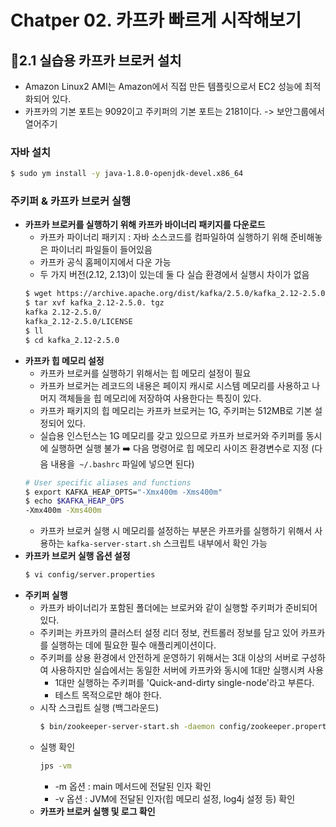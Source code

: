 # Chatper 02. 카프카 빠르게 시작해보기

## 2.1 실습용 카프카 브로커 설치
- Amazon Linux2 AMI는 Amazon에서 직접 만든 템플릿으로서 EC2 성능에 최적화되어 있다.
- 카프카의 기본 포트는 9092이고 주키퍼의 기본 포트는 2181이다. -> 보안그룹에서 열어주기
### 자바 설치
  ```bash
  $ sudo ym install -y java-1.8.0-openjdk-devel.x86_64
  ```

### 주키퍼 & 카프카 브로커 실행
- **카프카 브로커를 실행하기 위해 카프카 바이너리 패키지를 다운로드**
  - 카프카 파이너리 패키지 : 자바 소스코드를 컴파일하여 실행하기 위해 준비해놓은 파이너리 파일들이 들어있음
  - 카프카 공식 홈페이지에서 다운 가능
  - 두 가지 버전(2.12, 2.13)이 있는데 둘 다 실습 환경에서 실행시 차이가 없음
  ```bash
  $ wget https://archive.apache.org/dist/kafka/2.5.0/kafka_2.12-2.5.0.tgz
  $ tar xvf kafka_2.12-2.5.0. tgz
  kafka 2.12-2.5.0/
  kafka_2.12-2.5.0/LICENSE
  $ ll
  $ cd kafka_2.12-2.5.0
  ```
- **카프카 힙 메모리 설정**
  - 카프카 브로커를 실행하기 위해서는 힙 메모리 설정이 필요
  - 카프카 브로커는 레코드의 내용은 페이지 캐시로 시스템 메모리를 사용하고 나머지 객체들을 힙 메모리에 저장하여 사용한다는 특징이 있다.
  - 카프카 패키지의 힙 메모리는 카프카 브로커는 1G, 주키퍼는 512MB로 기본 설정되어 있다.
  - 실습용 인스턴스는 1G 메모리를 갖고 있으므로 카프카 브로커와 주키퍼를 동시에 실행하면 실행 불가
  ➡️ 다음 명령어로 힙 메모리 사이즈 환경변수로 지정 (다음 내용을` ~/.bashrc` 파일에 넣으면 된다)
  ```bash
  # User specific aliases and functions
  $ export KAFKA_HEAP_OPTS="-Xmx400m -Xms400m"
  $ echo $KAFKA_HEAP_OPS
  -Xmx400m -Xms400m
  ```
  - 카프카 브로커 실행 시 메모리를 설정하는 부분은 카프카를 실행하기 위해서 사용하는 `kafka-server-start.sh` 스크립트 내부에서 확인 가능
- **카프카 브로커 실행 옵션 설정**
  ```bash
  $ vi config/server.properties
  ```
- **주키퍼 실행**
  - 카프카 바이너리가 포함된 폴더에는 브로커와 같이 실행할 주키퍼가 준비되어 있다.
  - 주키퍼는 카프카의 클러스터 설정 리더 정보, 컨트롤러 정보를 담고 있어 카프카를 실행하는 데에 필요한 필수 애플리케이션이다.
  - 주키퍼를 상용 환경에서 안전하게 운영하기 위해서는 3대 이상의 서버로 구성하여 사용하지만 실습에서는 동일한 서버에 카프카와 동시에 1대만 실행시켜 사용
    - 1대만 실행하는 주키퍼를 'Quick-and-dirty single-node'라고 부른다.
    - 테스트 목적으로만 해야 한다.
  - 시작 스크립트 실행 (백그라운드)
    ```bash
    $ bin/zookeeper-server-start.sh -daemon config/zookeeper.properties
    ```
  - 실행 확인
    ```bash
    jps -vm
    ```
    - -m 옵션 : main 메서드에 전달된 인자 확인
    - -v 옵션 : JVM에 전달된 인자(힙 메모리 설정, log4j 설정 등) 확인
  - **카프카 브로커 실행 및 로그 확인**
  
   
## 
    
